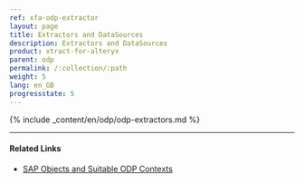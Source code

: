 ```yaml
---
ref: xfa-odp-extractor
layout: page
title: Extractors and DataSources
description: Extractors and DataSources
product: xtract-for-alteryx
parent: odp
permalink: /:collection/:path
weight: 5
lang: en_GB
progressstate: 5
---
```

{% include _content/en/odp/odp-extractors.md %} 

****
#### Related Links
- [SAP Objects and Suitable ODP Contexts](../odp/#about-xtract-odp)
